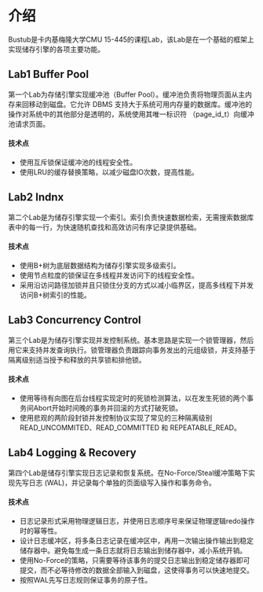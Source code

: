 # 介绍
Bustub是卡内基梅隆大学CMU 15-445的课程Lab，该Lab是在一个基础的框架上实现储存引擎的各项主要功能。
## Lab1 Buffer Pool
第一个Lab为存储引擎实现缓冲池（Buffer Pool）。缓冲池负责将物理页面从主内存来回移动到磁盘。它允许 DBMS 支持大于系统可用内存量的数据库。缓冲池的操作对系统中的其他部分是透明的，系统使用其唯一标识符 （page_id_t）向缓冲池请求页面。
#### 技术点
* 使用互斥锁保证缓冲池的线程安全性。
* 使用LRU的缓存替换策略，以减少磁盘IO次数，提高性能。
## Lab2 Indnx
第二个Lab是为储存引擎实现一个索引。索引负责快速数据检索，无需搜索数据库表中的每一行，为快速随机查找和高效访问有序记录提供基础。
#### 技术点
* 使用B+树为底层数据结构为储存引擎实现多级索引。
* 使用节点粒度的锁保证在多线程并发访问下的线程安全性。
* 采用沿访问路径加锁并且只锁住分支的方式以减小临界区，提高多线程下并发访问B+树索引的性能。
## Lab3 Concurrency Control
第三个Lab是为储存引擎实现并发控制系统。基本思路是实现一个锁管理器，然后用它来支持并发查询执行。锁管理器负责跟踪向事务发出的元组级锁，并支持基于隔离级别适当授予和释放的共享锁和排他锁。
#### 技术点
* 使用等待有向图在后台线程实现定时的死锁检测算法，以在发生死锁的两个事务间Abort开始时间晚的事务并回滚的方式打破死锁。
* 使用悲观的两阶段封锁并发控制协议实现了常见的三种隔离级别READ_UNCOMMITED、READ_COMMITTED 和 REPEATABLE_READ。

## Lab4 Logging & Recovery
第四个Lab是储存引擎实现日志记录和恢复系统。在No-Force/Steal缓冲策略下实现先写日志 (WAL)，并记录每个单独的页面级写入操作和事务命令。
#### 技术点
* 日志记录形式采用物理逻辑日志，并使用日志顺序号来保证物理逻辑redo操作时的幂等性。
* 设计日志缓冲区，将多条日志记录在缓冲区中，再用一次输出操作输出到稳定储存器中。避免每生成一条日志就将日志输出到储存器中，减小系统开销。
* 使用No-Force的策略，只需要等待该事务的提交日志输出到稳定储存器即可提交，而不必等待修改的数据全部输入到磁盘，这使得事务可以快速地提交。
* 按照WAL先写日志规则保证事务的原子性。
